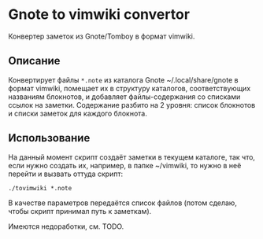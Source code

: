 Gnote to vimwiki convertor
==========================

Конвертер заметок из Gnote/Tomboy в формат vimwiki.

Описание
--------

Конвертирует файлы `*.note` из каталога Gnote ~/.local/share/gnote в формат
vimwiki, помещает их в структуру каталогов, соответствующих названиям блокнотов,
и добавляет файлы-содержания со списками ссылок на заметки. Содержание разбито
на 2 уровня: список блокнотов и списки заметок для каждого блокнота.

Использование
-------------

На данный момент скрипт создаёт заметки в текущем каталоге, так что, если нужно
создать их, например, в папке ~/vimwiki, то нужно в неё перейти и вызвать оттуда
скрипт:

`./tovimwiki *.note`

В качестве параметров передаётся список файлов (потом сделаю, чтобы скрипт
принимал путь к заметкам).

Имеются недоработки, см. TODO.
